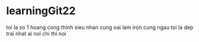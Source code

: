 # learningGit22
toi la so 1
hoang cong thinh
sieu nhan cung oai lam
iron cung ngau
toi la dep trai nhat
ai noi chi thi noi
